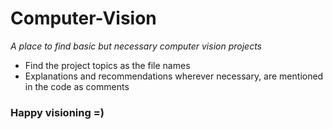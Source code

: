# Computer-Vision

*A place to find basic but necessary computer vision projects*

* Find the project topics as the file names
* Explanations and recommendations wherever necessary, are mentioned in the code as comments

### Happy visioning =)
